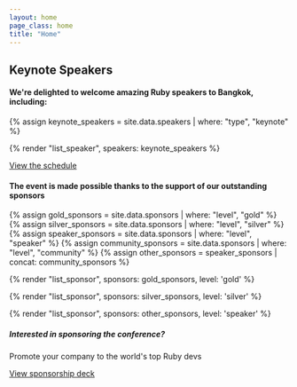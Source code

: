 ```yaml
---
layout: home
page_class: home
title: "Home"
---
```


<section class="speaker-lineup">
  <h2 class="speaker-lineup__heading">Keynote Speakers</h2>
  <h4>We're delighted to welcome amazing Ruby speakers to Bangkok, including:</h4>

  {% assign keynote_speakers = site.data.speakers | where: "type", "keynote" %}

  {% render "list_speaker", speakers: keynote_speakers %}

  <a class="btn btn--primary" href="/schedule/" target="_blank">View the schedule</a>
</section>

<section class="sponsors">
  <h4>The event is made possible thanks to the support of our outstanding sponsors</h4>

  {% assign gold_sponsors = site.data.sponsors | where: "level", "gold" %}
  {% assign silver_sponsors = site.data.sponsors | where: "level", "silver" %}
  {% assign speaker_sponsors = site.data.sponsors | where: "level", "speaker" %}
  {% assign community_sponsors = site.data.sponsors | where: "level", "community" %}
  {% assign other_sponsors = speaker_sponsors | concat: community_sponsors %}
  
  {% render "list_sponsor", sponsors: gold_sponsors, level: 'gold' %}

  {% render "list_sponsor", sponsors: silver_sponsors, level: 'silver' %}

  {% render "list_sponsor", sponsors: other_sponsors, level: 'speaker' %}

  <h5>Interested in sponsoring the conference?</h5>
  <p>Promote your company to the world's top Ruby devs</p>
  <a class="btn btn--primary" href="https://drive.google.com/file/d/1Rgt9qWPaaMf6juoEHyLF_mnltm915IBh/view?usp=sharing" target="_blank">View sponsorship deck</a>
</section>
